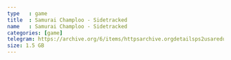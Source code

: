 ```yaml
---
type   : game
title  : Samurai Champloo - Sidetracked
name   : Samurai Champloo - Sidetracked
categories: [game]
telegram: https://archive.org/6/items/httpsarchive.orgdetailsps2usaredump3/Samurai%20Champloo%20-%20Sidetracked.7z
size: 1.5 GB
---
```



